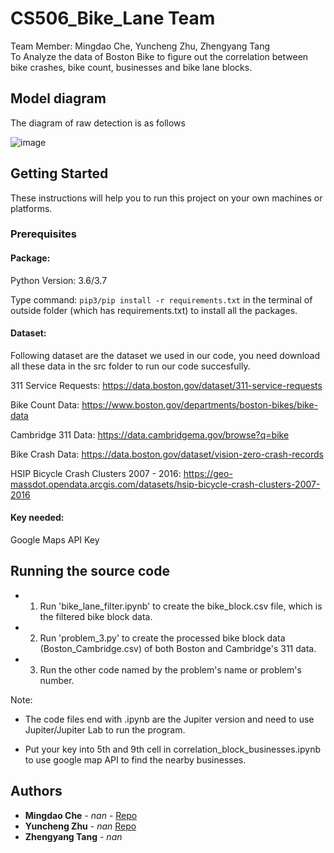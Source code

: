# CS506_Bike_Lane Team
Team Member: Mingdao Che, Yuncheng Zhu, Zhengyang Tang <br>
To Analyze the data of Boston Bike to figure out the correlation between bike crashes, bike count, businesses and bike lane blocks.<br>

## Model diagram

The diagram of raw detection is as follows

![image](...) 


## Getting Started

These instructions will help you to run this project on your own machines or platforms.

### Prerequisites

#### Package:
Python Version: 3.6/3.7<br>		

Type command: `pip3/pip install -r requirements.txt` in the terminal of outside folder (which has requirements.txt) to install all the packages.

#### Dataset:
Following dataset are the dataset we used in our code, you need download all these data in the src folder to run our code succesfully.

311 Service Requests: https://data.boston.gov/dataset/311-service-requests

Bike Count Data: https://www.boston.gov/departments/boston-bikes/bike-data

Cambridge 311 Data: https://data.cambridgema.gov/browse?q=bike

Bike Crash Data: https://data.boston.gov/dataset/vision-zero-crash-records

HSIP Bicycle Crash Clusters 2007 - 2016: https://geo-massdot.opendata.arcgis.com/datasets/hsip-bicycle-crash-clusters-2007-2016

#### Key needed: 
Google Maps API Key<br>

## Running the source code

- 1. Run 'bike_lane_filter.ipynb' to create the bike_block.csv file, which is the filtered bike block data.

- 2. Run 'problem_3.py' to create the processed bike block data (Boston_Cambridge.csv) of both Boston and Cambridge's 311 data.

- 3. Run the other code named by the problem's name or problem's number.

Note:

- The code files end with .ipynb are the Jupiter version and need to use Jupiter/Jupiter Lab to run the program.

- Put your key into 5th and 9th cell in correlation_block_businesses.ipynb to use google map API to find the nearby businesses.
## Authors

* **Mingdao Che** - *nan* - [Repo](https://github.com/mdche001/)
* **Yuncheng Zhu** - *nan* [Repo](https://github.com/YanzuWuu)
* **Zhengyang Tang** - *nan*
